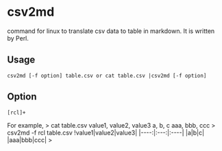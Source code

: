 # csv2md
command for linux to translate csv data to table in markdown. It is written by Perl. 

## Usage
    csv2md [-f option] table.csv or cat table.csv |csv2md [-f option]
    
## Option
    [rcl]+
For example,
    > cat table.csv
    value1, value2, value3
    a, b, c
    aaa, bbb, ccc
    > csv2md -f rcl table.csv
    !value1|value2|value3|
    |----:|:---:|:----|
    |a|b|c|
    |aaa|bbb|ccc|
    >
    

